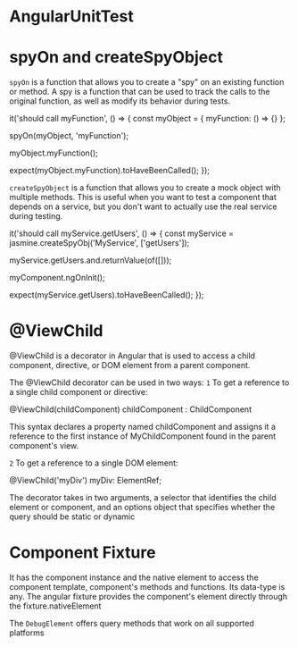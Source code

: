 # AngularUnitTest

# spyOn and createSpyObject

`spyOn` is a function that allows you to create a "spy" on an existing function or method.
A spy is a function that can be used to track the calls to the original function, as well as modify its behavior during tests.

it('should call myFunction', () => {
const myObject = {
myFunction: () => {}
};

spyOn(myObject, 'myFunction');

myObject.myFunction();

expect(myObject.myFunction).toHaveBeenCalled();
});

`createSpyObject` is a function that allows you to create a mock object with multiple methods.
This is useful when you want to test a component that depends on a service,
but you don't want to actually use the real service during testing.

it('should call myService.getUsers', () => {
const myService = jasmine.createSpyObj('MyService', ['getUsers']);

myService.getUsers.and.returnValue(of([]));

myComponent.ngOnInit();

expect(myService.getUsers).toHaveBeenCalled();
});

# @ViewChild

@ViewChild is a decorator in Angular that is used to access a child component, directive, or DOM element from a parent component.

The @ViewChild decorator can be used in two ways:
`1` To get a reference to a single child component or directive:

@ViewChild(childComponent) childComponent : ChildComponent

This syntax declares a property named childComponent and assigns it a reference to the first instance of MyChildComponent found in the parent component's view.

`2` To get a reference to a single DOM element:

@ViewChild('myDiv') myDiv: ElementRef;

The decorator takes in two arguments, a selector that identifies the child element or component,
and an options object that specifies whether the query should be static or dynamic

# Component Fixture

It has the component instance and the native element to access the component template, component's
methods and functions. Its data-type is any.
The angular fixture provides the component's element directly through the fixture.nativeElement

The `DebugElement` offers query methods that work on all supported platforms
